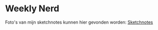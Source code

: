 # Weekly Nerd

Foto's van mijn sketchnotes kunnen hier gevonden worden: [Sketchnotes](https://photos.app.goo.gl/cd6qRCrstFBQNR7U7)